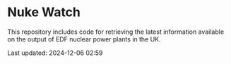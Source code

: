 # Nuke Watch

This repository includes code for retrieving the latest information available on the output of EDF nuclear power plants in the UK.

Last updated: 2024-12-06 02:59